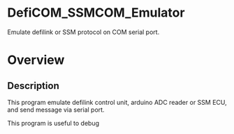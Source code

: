 # DefiCOM_SSMCOM_Emulator
Emulate defilink or SSM protocol on COM serial port.

Overview
====
## Description
This program emulate defilink control unit, arduino ADC reader or SSM ECU, and send message via serial port.

This program is useful to debug 
